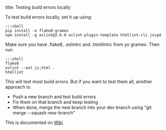 title: Testing build errors locally

To test build errors locally, set it up using:

    :::shell
    pip install -e flake8-gramex
    npm install -g eslint@2.6.0 eslint-plugin-template htmllint-cli jscpd

Make sure you have .flake8, .eslintrc and .htmllintrc from yo gramex. Then run:

    :::shell
    flake8
    eslint --ext js,html .
    htmllint

This will test most build errors. But if you want to test them all, another approach is:

- Push a new branch and test build errors
- Fix them on that branch and keep testing
- When done, merge the new branch into your dev branch using "git merge --squash new-branch"

This is documented on [Wiki](https://learn.gramener.com/wiki/dev.html)
